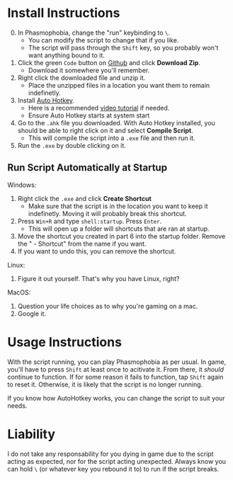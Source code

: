 # Install Instructions
0. In Phasmophobia, change the "run" keybinding to `\`.
    * You can modify the script to change that if you like.
    * The script will pass through the `Shift` key, so you probably won't want anything bound to it.
1. Click the green `Code` button on [Github](https://github.com/DavidMacDonald11/phasmophobia_auto_run_script) and click **Download Zip**.
    * Download it somewhere you'll remember.
2. Right click the downloaded file and unzip it.
    * Place the unzipped files in a location you want them to remain indefinetly.
3. Install [Auto Hotkey](https://www.autohotkey.com/).
    * Here is a recommended [video tutorial](https://www.youtube.com/watch?v=k7e9MrP-U_g) if needed.
    * Ensure Auto Hotkey starts at system start
4. Go to the `.ahk` file you downloaded. With Auto Hotkey installed, you should be able to right click on it and select **Compile Script**.
    * This will compile the script into a `.exe` file and then run it.
5. Run the `.exe` by double clicking on it.

## Run Script Automatically at Startup
Windows:

1. Right click the `.exe` and click **Create Shortcut**
    * Make sure that the script is in the location you want to keep it indefinetly. Moving it will probably break this shortcut.
2. Press `Win+R` and type `shell:startup`. Press `Enter`.
    * This will open up a folder will shortcuts that are ran at startup.
3. Move the shortcut you created in part 6 into the startup folder. Remove the " - Shortcut" from the name if you want.
4. If you want to undo this, you can remove the shortcut.

Linux:
1. Figure it out yourself. That's why you have Linux, right?

MacOS:
1. Question your life choices as to why you're gaming on a mac.
2. Google it.

# Usage Instructions
With the script running, you can play Phasmophobia as per usual. In game, you'll have to press `Shift` at least once to acitivate it. From there, it *should* continue to function. If for some reason it fails to function, tap `Shift` again to reset it. Otherwise, it is likely that the script is no longer running.

If you know how AutoHotkey works, you can change the script to suit your needs.

# Liability
I do not take any responsability for you dying in game due to the script acting as expected, nor for the script acting unexpected. Always know you can hold `\` (or whatever key you rebound it to) to run if the script breaks.
